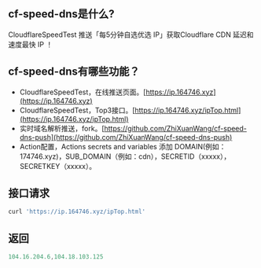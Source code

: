 ## cf-speed-dns是什么?
CloudflareSpeedTest 推送「每5分钟自选优选 IP」获取Cloudflare CDN 延迟和速度最快 IP ！

## cf-speed-dns有哪些功能？
* CloudflareSpeedTest，在线推送页面。[https://ip.164746.xyz](https://ip.164746.xyz)
* CloudflareSpeedTest，Top3接口。[https://ip.164746.xyz/ipTop.html](https://ip.164746.xyz/ipTop.html)
* 实时域名解析推送，fork。[https://github.com/ZhiXuanWang/cf-speed-dns-push](https://github.com/ZhiXuanWang/cf-speed-dns-push)
* Action配置，Actions secrets and variables 添加 DOMAIN(例如：174746.xyz)，SUB_DOMAIN（例如：cdn），SECRETID（xxxxx），SECRETKEY（xxxxx）。

## 接口请求
```javascript
curl 'https://ip.164746.xyz/ipTop.html'
```
## 返回
```javascript
104.16.204.6,104.18.103.125
```
